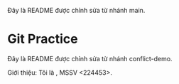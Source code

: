 
Đây là README được chỉnh sửa từ nhánh main.
# Git Practice
Đây là README được chỉnh sửa từ nhánh conflict-demo.

Giới thiệu: Tôi là <Ho Phuoc Loi>, MSSV <224453>.
